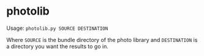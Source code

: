 # photolib

Usage: `photolib.py SOURCE DESTINATION`

Where `SOURCE` is the bundle directory of the photo library and `DESTINATION` is a directory you want the results to go in.
